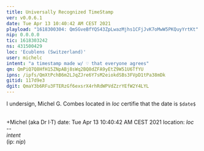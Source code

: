 ```yaml
---
title: Universally Recognized TimeStamp
ver: v0.0.6.1
date: Tue Apr 13 10:40:42 AM CEST 2021
playload: "1618300304: QmSGveBfYQS43ZpLwazMjhs1CFjJvK7oMwW5PKQuyYrtKt"
nip: 0.0.0.0
tic: 1618303242
ns: 431500429
loc: 'Ecublens (Switzerland)'
user: michelc
intent: "a timestamp made w/ ♡ that everyone agrees"
qm: QmPiQ7Q8HfH15ZNpABj8sWq2BQ8dZFA9yEtZ9W51U6TfYU
ipns: /ipfs/QmXtPchB6m2LJqZJre6Y7sM2eiokdSBs3FVpD1tPa38mDk
gitid: 117d9e3
dgit: QmaY3b6RFu3FTERzGf6exsrX4rhRdWPVdZzrYEfW2Y4LYL
---
```


I undersign, Michel G. Combes located in $loc$
certifie that the date is ``$date$``

<br>+Michel (aka Dr I·T)
date: Tue Apr 13 10:40:42 AM CEST 2021
location: $loc$
<br>--&nbsp;<br>
$intent$
<br>(ip: $nip$)

